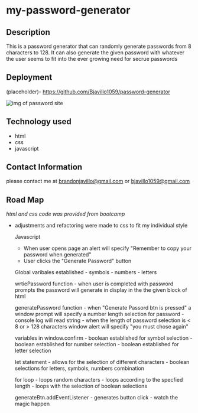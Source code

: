 # my-password-generator

## Description

This is a password generator that can randomly generate passwords from 8 characters to 128.  It can also generate the given password with whatever the user seems to fit into the ever growing need for secrue passwords

## Deployment

(placeholder)-
https://github.com/Bjavillo1059/password-generator

<img src="./assets/images/pass gen photo.PNG" alt=" img of password site"/>

## Technology used

- html
- css
- javascript

## Contact Information

please contact me at [brandonjavillo@gmail.com](brandonjavillo@gmail.com)
or [bjavillo1059@gmail.com](bjavillo1059@gmail.com)

## Road Map

*html and css code was provided from bootcamp*

- adjustments and refactoring were made to css to fit my individual style

  Javascript

    - When user opens page an alert will specify "Remember to copy your password when generated"
    - User clicks the "Generate Password" button

    Global varibales established
      - symbols
      - numbers
      - letters

    wrtiePassword function 
      - when user is completed with password prompts the password will generate in display in the the given block of html

    generatePassword function
      - when "Generate Passord btn is pressed" a window prompt will specify a number length selection for password
      - console log will read string
      - when the length of password selection is < 8 or > 128 characters window alert will specify "you must chose again"

    variables in window.confirm
      - boolean established for symbol selection
      - boolean established for number selection
      - boolean established for letter selection

    let statement
      - allows for the selection of different characters
      - boolean selections for letters, symbols, numbers combination

    for loop
      - loops random characters
      - loops according to the specfied length
      - loops with the selection of boolean selections

    generateBtn.addEventListener
      - generates button click 
      - watch the magic happen

    






